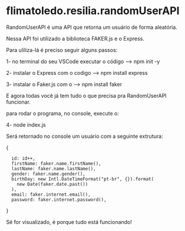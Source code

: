 # flimatoledo.resilia.randomUserAPI

RandomUserAPI é uma API que retorna um usuário de forma aleatória.

Nessa API foi utilizado a biblioteca FAKER.js e o Express. 

Para uliliza-lá é preciso seguir alguns passos:

1- no terminal do seu VSCode executar o código --> npm init -y 

2- instalar o Express com o codigo --> npm install express

3- instalar o Faker.js com o --> npm install faker

E agora todas você já tem tudo o que precisa pra RandomUserAPI funcionar. 

para rodar o programa, no console, execute o:

4- node index.js 


Será retornado no console um usuário com a seguinte extrutura: 

{
    
      id: id++,
      firstName: faker.name.firstName(),
      lastName: faker.name.lastName(),
      gender: faker.name.gender(),
      birthDay: new Intl.DateTimeFormat("pt-br", {}).format(
        new Date(faker.date.past())
      ),
      email: faker.internet.email(),
      password: faker.internet.password(),
    
  }
  
  
  Sé for visualizado, é porque tudo está funcionando!
